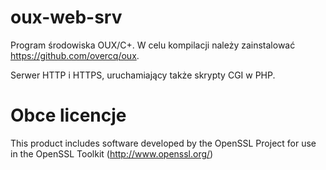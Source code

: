 # oux-web-srv

Program środowiska OUX/C+. W celu kompilacji należy zainstalować https://github.com/overcq/oux.

Serwer HTTP i HTTPS, uruchamiający także skrypty CGI w PHP.

# Obce licencje

This product includes software developed by the OpenSSL Project for use in the OpenSSL Toolkit (http://www.openssl.org/)

